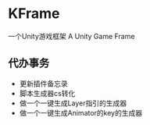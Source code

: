 # KFrame
 一个Unity游戏框架 A Unity Game Frame
## 代办事务
* 更新插件备忘录
* 脚本生成器cs转化
* 做一个一键生成Layer指引的生成器
* 做一个一键生成Animator的key的生成器